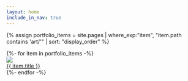 ```yaml
---
layout: home
include_in_nav: true
---
```


{% assign portfolio_items = site.pages | where_exp:"item", "item.path contains 'art/'" | sort: "display_order" %}


<div class="portfolio_gallery center">
    {%- for item in portfolio_items -%}
    <div class="portfolio_item">
	     <div class="gallery_card">
	      	<a href="{{ item.permalink }}" data-fancybox="gallery" data-caption="Thumbnail image for {{ item.title }}">
		      	<div class="gallery_card_top">
		      		<img class="thumbnail" src="{{ item.thumbnail_image }}"/>
		      	</div>
		      	<div class="gallery_card_bottom">
		      		<div class="page_title"> {{ item.title }} </div>
		      	</div>
	      	</a>
	      </div>
		  </div>
    {%- endfor -%}
</div>